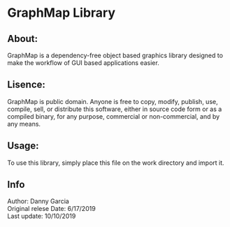 # GraphMap Library
## About:
GraphMap is a dependency-free object based graphics library designed to make the workflow of GUI based applications easier.
## Lisence:
GraphMap is public domain. Anyone is free to copy, modify, publish, use, compile, sell, or
distribute this software, either in source code form or as a compiled
binary, for any purpose, commercial or non-commercial, and by any
means.
## Usage:
To use this library, simply place this file on the work directory and import it.
## Info
Author: Danny Garcia<br/>
Original relese Date: 6/17/2019<br/>
Last update: 10/10/2019
